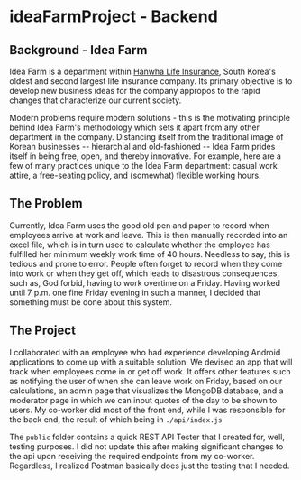 # ideaFarmProject - Backend

## Background - Idea Farm

Idea Farm is a department within [Hanwha Life Insurance](https://www.hanwhalife.com/static/company/english/EN_0000000_P10000.htm), South Korea's oldest and second largest life insurance company. Its primary objective is to develop new business ideas for the company appropos to the rapid changes that characterize our current society.

Modern problems require modern solutions - this is the motivating principle behind Idea Farm's methodology which sets it apart from any other department in the company. Distancing itself from the traditional image of Korean businesses -- hierarchial and old-fashioned -- Idea Farm prides itself in being free, open, and thereby innovative. For example, here are a few of many practices unique to the Idea Farm department: casual work attire, a free-seating policy, and (somewhat) flexible working hours. 

## The Problem

Currently, Idea Farm uses the good old pen and paper to record when employees arrive at work and leave. This is then manually recorded into an excel file, which is in turn used to calculate whether the employee has fulfilled her minimum weekly work time of 40 hours. Needless to say, this is tedious and prone to error. People often forget to record when they come into work or when they get off, which leads to disastrous consequences, such as, God forbid, having to work overtime on a Friday. Having worked until 7 p.m. one fine Friday evening in such a manner, I decided that something must be done about this system. 

## The Project

I collaborated with an employee who had experience developing Android applications to come up with a suitable solution. We devised an app that will track when employees come in or get off work. It offers other features such as notifying the user of when she can leave work on Friday, based on our calculations, an admin page that visualizes the MongoDB database, and a moderator page in which we can input quotes of the day to be shown to users. My co-worker did most of the front end, while I was responsible for the back end, the result of which being in `./api/index.js`

The `public` folder contains a quick REST API Tester that I created for, well, testing purposes. I did not update this after making significant changes to the api
upon receiving the required endpoints from my co-worker. Regardless, I realized Postman basically does just the testing that I needed.
